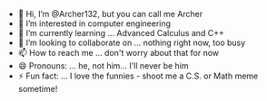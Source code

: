 - 👋 Hi, I’m @Archer132, but you can call me Archer
- 👀 I’m interested in computer engineering
- 🌱 I’m currently learning ... Advanced Calculus and C++
- 💞️ I’m looking to collaborate on ... nothing right now, too busy
- 📫 How to reach me ... don't worry about that for now
- 😄 Pronouns: ... he, not him... I'll never be him
- ⚡ Fun fact: ... I love the funnies - shoot me a C.S. or Math meme sometime!

<!---
Archer132/Archer132 is a ✨ special ✨ repository because its `README.md` (this file) appears on your GitHub profile.
You can click the Preview link to take a look at your changes.
--->

